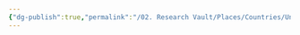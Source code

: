 ```yaml
---
{"dg-publish":true,"permalink":"/02. Research Vault/Places/Countries/United Kingdom/","created":"2025-08-27T09:14:45.686-04:00","updated":"2025-08-27T09:17:21.011-04:00"}
---
```



